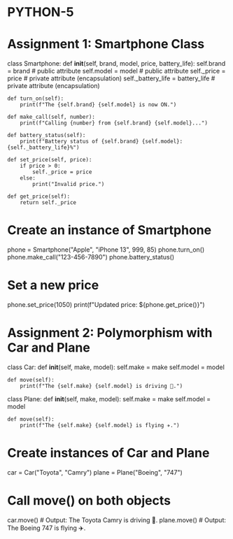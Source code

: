 # PYTHON-5

# Assignment 1: Smartphone Class

class Smartphone:
    def __init__(self, brand, model, price, battery_life):
        self.brand = brand  # public attribute
        self.model = model  # public attribute
        self._price = price  # private attribute (encapsulation)
        self._battery_life = battery_life  # private attribute (encapsulation)

    def turn_on(self):
        print(f"The {self.brand} {self.model} is now ON.")

    def make_call(self, number):
        print(f"Calling {number} from {self.brand} {self.model}...")

    def battery_status(self):
        print(f"Battery status of {self.brand} {self.model}: {self._battery_life}%")

    def set_price(self, price):
        if price > 0:
            self._price = price
        else:
            print("Invalid price.")

    def get_price(self):
        return self._price

# Create an instance of Smartphone
phone = Smartphone("Apple", "iPhone 13", 999, 85)
phone.turn_on()
phone.make_call("123-456-7890")
phone.battery_status()

# Set a new price
phone.set_price(1050)
print(f"Updated price: ${phone.get_price()}")



# Assignment 2: Polymorphism with Car and Plane

class Car:
    def __init__(self, make, model):
        self.make = make
        self.model = model

    def move(self):
        print(f"The {self.make} {self.model} is driving 🚗.")

class Plane:
    def __init__(self, make, model):
        self.make = make
        self.model = model

    def move(self):
        print(f"The {self.make} {self.model} is flying ✈️.")

# Create instances of Car and Plane
car = Car("Toyota", "Camry")
plane = Plane("Boeing", "747")

# Call move() on both objects
car.move()  # Output: The Toyota Camry is driving 🚗.
plane.move()  # Output: The Boeing 747 is flying ✈️.
